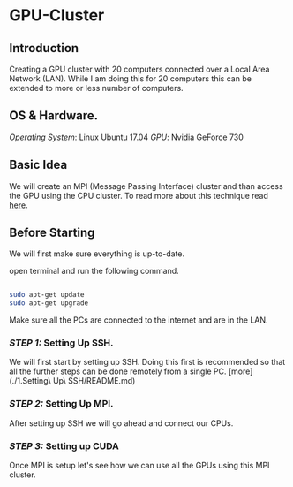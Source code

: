 # GPU-Cluster



## Introduction

Creating a GPU cluster with 20 computers connected over a Local Area Network (LAN).
While I am doing this for 20 computers this can be extended to more or less number of computers.



## OS & Hardware.

*Operating System*: Linux Ubuntu 17.04
*GPU*: Nvidia GeForce 730


## Basic Idea

We will create an MPI (Message Passing Interface) cluster and than access the GPU using the CPU cluster.
To read more about this technique read [here](https://developer.nvidia.com/mpi-solutions-gpus).


## Before Starting

We will first make sure everything is up-to-date.

open terminal and run the following command.

```bash

sudo apt-get update
sudo apt-get upgrade

```

Make sure all the PCs are connected to the internet and are in the LAN.


### *STEP 1:* Setting Up SSH.

We will first start by setting up SSH.
Doing this first is recommended so that all the further steps can be done remotely from a single PC.
[more](./1.Setting\ Up\ SSH/README.md)


### *STEP 2:* Setting Up MPI.

After setting up SSH we will go ahead and connect our CPUs.



### *STEP 3:* Setting up CUDA

Once MPI is setup let's see how we can use all the GPUs using this MPI cluster.




